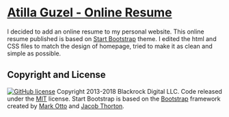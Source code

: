 # [Atilla Guzel - Online Resume](https://atillaguzel.github.io/resume/)

I decided to add an online resume to my personal website. This online resume published is based on [Start Bootstrap](https://github.com/BlackrockDigital/startbootstrap-resume/) theme. I edited the html and CSS files to match the design of homepage, tried to make it as clean and simple as possible.

## Copyright and License

[![GitHub license](https://img.shields.io/badge/license-MIT-blue.svg)](https://raw.githubusercontent.com/BlackrockDigital/startbootstrap-resume/master/LICENSE) Copyright 2013-2018 Blackrock Digital LLC. Code released under the [MIT](https://github.com/BlackrockDigital/startbootstrap-resume/blob/gh-pages/LICENSE) license. Start Bootstrap is based on the [Bootstrap](http://getbootstrap.com/) framework created by [Mark Otto](https://twitter.com/mdo) and [Jacob Thorton](https://twitter.com/fat).
